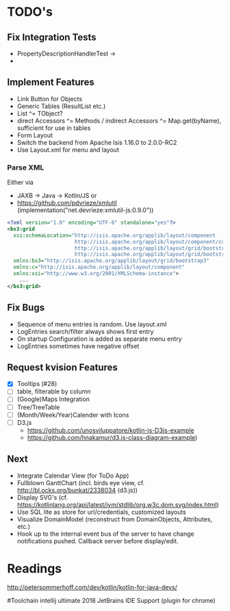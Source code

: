 # TODO's
## Fix Integration Tests
* PropertyDescriptionHandlerTest ->
* 
## Implement Features
* Link Button for Objects
* Generic Tables (ResultList etc.)
* List<Member> ^= TObject?
* direct Accessors ^= Methods  / indirect Accessors ^= Map.get(byName), sufficient for use in tables 
* Form Layout
* Switch the backend from Apache Isis 1.16.0 to 2.0.0-RC2
* Use Layout.xml for menu and layout

### Parse XML
Either via 
* JAXB -> Java -> Kotlin/JS or
* https://github.com/pdvrieze/xmlutil (implementation("net.devrieze:xmlutil-js:0.9.0"))
```xml
<?xml version="1.0" encoding="UTF-8" standalone="yes"?>
<bs3:grid
  xsi:schemaLocation="http://isis.apache.org/applib/layout/component
                      http://isis.apache.org/applib/layout/component/component.xsd
                      http://isis.apache.org/applib/layout/grid/bootstrap3
                      http://isis.apache.org/applib/layout/grid/bootstrap3/bootstrap3.xsd"
  xmlns:bs3="http://isis.apache.org/applib/layout/grid/bootstrap3"
  xmlns:c="http://isis.apache.org/applib/layout/component"
  xmlns:xsi="http://www.w3.org/2001/XMLSchema-instance">
    ...
</bs3:grid>
```


## Fix Bugs   
* Sequence of menu entries is random. Use layout.xml
* LogEntries search/filter always shows first entry 
* On startup Configuration is added as separate menu entry
* LogEntries sometimes have negative offset

## Request kvision Features
-[x] Tooltips (#28)
-[ ] table, filterable by column
-[ ] (Google)Maps Integration
-[ ] Tree/TreeTable
-[ ] (Month/Week/Year)Calender with Icons
-[ ] D3.js 
    * https://github.com/unosviluppatore/kotlin-js-D3js-example
    * https://github.com/hnakamur/d3.js-class-diagram-example)

## Next 
* Integrate Calendar View (for ToDo App)
* Fullblown GanttChart (incl. birds eye view, cf. http://bl.ocks.org/bunkat/2338034 (d3.js))
* Display SVG's (cf. https://kotlinlang.org/api/latest/jvm/stdlib/org.w3c.dom.svg/index.html)
* Use SQL lite as store for url/credentials, customized layouts
* Visualize DomainModel (reconstruct from DomainObjects, Attributes, etc.)
* Hook up to the internal event bus of the server to have change notifications pushed. 
Callback server before display/edit. 

# Readings
http://petersommerhoff.com/dev/kotlin/kotlin-for-java-devs/

#Toolchain
intellij ultimate 2018
JetBrains IDE Support (plugin for chrome)
